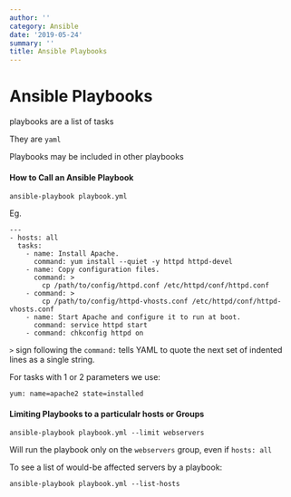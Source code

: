 ```yaml
---
author: ''
category: Ansible
date: '2019-05-24'
summary: ''
title: Ansible Playbooks
---
```

# Ansible Playbooks

playbooks are a list of tasks

They are `yaml`

Playbooks may be included in other playbooks

#### How to Call an Ansible Playbook

```
ansible-playbook playbook.yml
```

Eg.

    ---
    - hosts: all
      tasks:
        - name: Install Apache.
          command: yum install --quiet -y httpd httpd-devel
        - name: Copy configuration files.
          command: >
            cp /path/to/config/httpd.conf /etc/httpd/conf/httpd.conf
        - command: >
            cp /path/to/config/httpd-vhosts.conf /etc/httpd/conf/httpd-vhosts.conf
        - name: Start Apache and configure it to run at boot.
          command: service httpd start
        - command: chkconfig httpd on

`>` sign following the `command:` tells YAML to quote the next set of indented lines as a single string.

For tasks with 1 or 2 parameters we use:
```
yum: name=apache2 state=installed
```

#### Limiting Playbooks to a particulalr hosts or Groups

```
ansible-playbook playbook.yml --limit webservers
```

Will run the playbook only on the `webservers` group, even if `hosts: all`

To see a list of would-be affected servers by a playbook:

```
ansible-playbook playbook.yml --list-hosts
```
